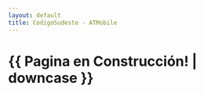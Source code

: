 ```yaml
---
layout: default
title: CodigoSudeste - ATMobile
---
```

<h1>{{ Pagina en Construcción! | downcase }}</h1>
